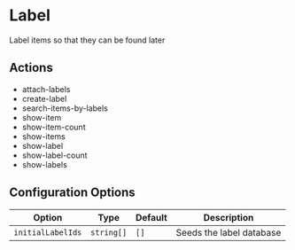 # Label

Label items so that they can be found later

## Actions

- attach-labels
- create-label
- search-items-by-labels
- show-item
- show-item-count
- show-items
- show-label
- show-label-count
- show-labels

## Configuration Options

| Option | Type | Default | Description |
| ------ | ---- | ------  | ----------- |
| `initialLabelIds` | `string[]` | `[]` | Seeds the label database |